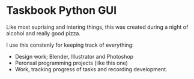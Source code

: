 # Taskbook Python GUI

Like most suprising and intering things, this was created during a night of alcohol and really good pizza.

I use this constenly for keeping track of everything:
 - Design work; Blender, Illustrator and Photoshop
 - Peronsal programming projects (like this one)
 - Work, tracking progress of tasks and recording development.

